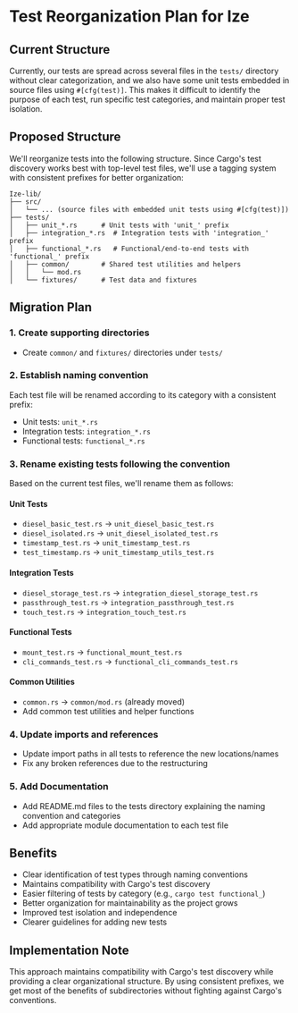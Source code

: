 # Test Reorganization Plan for Ize

## Current Structure
Currently, our tests are spread across several files in the `tests/` directory without clear categorization, and we also have some unit tests embedded in source files using `#[cfg(test)]`. This makes it difficult to identify the purpose of each test, run specific test categories, and maintain proper test isolation.

## Proposed Structure
We'll reorganize tests into the following structure. Since Cargo's test discovery works best with top-level test files, we'll use a tagging system with consistent prefixes for better organization:

```
Ize-lib/
├── src/
│   └── ... (source files with embedded unit tests using #[cfg(test)])
├── tests/
│   ├── unit_*.rs      # Unit tests with 'unit_' prefix
│   ├── integration_*.rs  # Integration tests with 'integration_' prefix
│   ├── functional_*.rs   # Functional/end-to-end tests with 'functional_' prefix
│   ├── common/        # Shared test utilities and helpers
│   │   └── mod.rs
│   └── fixtures/      # Test data and fixtures
```

## Migration Plan

### 1. Create supporting directories
- Create `common/` and `fixtures/` directories under `tests/`

### 2. Establish naming convention
Each test file will be renamed according to its category with a consistent prefix:
- Unit tests: `unit_*.rs`
- Integration tests: `integration_*.rs`
- Functional tests: `functional_*.rs`

### 3. Rename existing tests following the convention
Based on the current test files, we'll rename them as follows:

#### Unit Tests
- `diesel_basic_test.rs` → `unit_diesel_basic_test.rs`
- `diesel_isolated.rs` → `unit_diesel_isolated_test.rs`
- `timestamp_test.rs` → `unit_timestamp_test.rs`
- `test_timestamp.rs` → `unit_timestamp_utils_test.rs`

#### Integration Tests
- `diesel_storage_test.rs` → `integration_diesel_storage_test.rs`
- `passthrough_test.rs` → `integration_passthrough_test.rs`
- `touch_test.rs` → `integration_touch_test.rs`

#### Functional Tests
- `mount_test.rs` → `functional_mount_test.rs`
- `cli_commands_test.rs` → `functional_cli_commands_test.rs`

#### Common Utilities
- `common.rs` → `common/mod.rs` (already moved)
- Add common test utilities and helper functions

### 4. Update imports and references
- Update import paths in all tests to reference the new locations/names
- Fix any broken references due to the restructuring

### 5. Add Documentation
- Add README.md files to the tests directory explaining the naming convention and categories
- Add appropriate module documentation to each test file

## Benefits
- Clear identification of test types through naming conventions
- Maintains compatibility with Cargo's test discovery
- Easier filtering of tests by category (e.g., `cargo test functional_`)
- Better organization for maintainability as the project grows
- Improved test isolation and independence
- Clearer guidelines for adding new tests

## Implementation Note
This approach maintains compatibility with Cargo's test discovery while providing a clear organizational structure. By using consistent prefixes, we get most of the benefits of subdirectories without fighting against Cargo's conventions.
